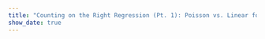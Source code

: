 ```yaml
---
title: "Counting on the Right Regression (Pt. 1): Poisson vs. Linear for Count Data""
show_date: true 
---
```



